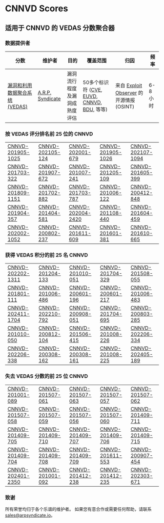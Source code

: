 
# CNNVD Scores
## 适用于 CNNVD 的 VEDAS 分数聚合器

### 数据提供者
| 分数 | 维护者 | 目的 | 覆盖范围 | 归因 | 频率 |
| ----- | ---------- | ------- | -------- | ----------- | --------- |
| [漏洞和利用数据聚合系统 (VEDAS)](https://vedas.arpsyndicate.io) | [A.R.P. Syndicate](https://www.arpsyndicate.io) | 漏洞流行程度及漏洞成熟度评估 | 50多个标识符 ([CVE](https://github.com/ARPSyndicate/cve-scores), [EUVD](https://github.com/ARPSyndicate/euvd-scores), [CNNVD](https://github.com/ARPSyndicate/cnnvd-scores), [BDU](https://github.com/ARPSyndicate/bdu-scores), 等等) | 来自 [Exploit Observer](https://www.exploit.observer) 的开源情报 (OSINT) | 6-8小时 |



<h3>按 VEDAS 评分排名前 25 位的 CNNVD</h3>

<table>
  <tr>
    <td><a href='https://vedas.arpsyndicate.io/?vuln=CNNVD-201905-1025'>CNNVD-201905-1025</a></td>
    <td><a href='https://vedas.arpsyndicate.io/?vuln=CNNVD-202105-124'>CNNVD-202105-124</a></td>
    <td><a href='https://vedas.arpsyndicate.io/?vuln=CNNVD-202001-679'>CNNVD-202001-679</a></td>
    <td><a href='https://vedas.arpsyndicate.io/?vuln=CNNVD-201905-1026'>CNNVD-201905-1026</a></td>
    <td><a href='https://vedas.arpsyndicate.io/?vuln=CNNVD-202107-1094'>CNNVD-202107-1094</a></td>
  </tr>
  <tr>
    <td><a href='https://vedas.arpsyndicate.io/?vuln=CNNVD-201703-322'>CNNVD-201703-322</a></td>
    <td><a href='https://vedas.arpsyndicate.io/?vuln=CNNVD-201907-672'>CNNVD-201907-672</a></td>
    <td><a href='https://vedas.arpsyndicate.io/?vuln=CNNVD-201007-241'>CNNVD-201007-241</a></td>
    <td><a href='https://vedas.arpsyndicate.io/?vuln=CNNVD-201205-109'>CNNVD-201205-109</a></td>
    <td><a href='https://vedas.arpsyndicate.io/?vuln=CNNVD-201605-399'>CNNVD-201605-399</a></td>
  </tr>
  <tr>
    <td><a href='https://vedas.arpsyndicate.io/?vuln=CNNVD-201809-1151'>CNNVD-201809-1151</a></td>
    <td><a href='https://vedas.arpsyndicate.io/?vuln=CNNVD-201702-882'>CNNVD-201702-882</a></td>
    <td><a href='https://vedas.arpsyndicate.io/?vuln=CNNVD-201703-787'>CNNVD-201703-787</a></td>
    <td><a href='https://vedas.arpsyndicate.io/?vuln=CNNVD-201006-122'>CNNVD-201006-122</a></td>
    <td><a href='https://vedas.arpsyndicate.io/?vuln=CNNVD-200412-848'>CNNVD-200412-848</a></td>
  </tr>
  <tr>
    <td><a href='https://vedas.arpsyndicate.io/?vuln=CNNVD-201904-357'>CNNVD-201904-357</a></td>
    <td><a href='https://vedas.arpsyndicate.io/?vuln=CNNVD-201404-581'>CNNVD-201404-581</a></td>
    <td><a href='https://vedas.arpsyndicate.io/?vuln=CNNVD-202004-2420'>CNNVD-202004-2420</a></td>
    <td><a href='https://vedas.arpsyndicate.io/?vuln=CNNVD-201108-440'>CNNVD-201108-440</a></td>
    <td><a href='https://vedas.arpsyndicate.io/?vuln=CNNVD-201604-459'>CNNVD-201604-459</a></td>
  </tr>
  <tr>
    <td><a href='https://vedas.arpsyndicate.io/?vuln=CNNVD-202002-1052'>CNNVD-202002-1052</a></td>
    <td><a href='https://vedas.arpsyndicate.io/?vuln=CNNVD-200802-237'>CNNVD-200802-237</a></td>
    <td><a href='https://vedas.arpsyndicate.io/?vuln=CNNVD-201611-609'>CNNVD-201611-609</a></td>
    <td><a href='https://vedas.arpsyndicate.io/?vuln=CNNVD-201601-381'>CNNVD-201601-381</a></td>
    <td><a href='https://vedas.arpsyndicate.io/?vuln=CNNVD-201610-665'>CNNVD-201610-665</a></td>
  </tr>
</table>


<h3>获得 VEDAS 积分的前 25 名 CNNVD</h3>

<table>
  <tr>
    <td><a href='https://vedas.arpsyndicate.io/?vuln=CNNVD-202202-1311'>CNNVD-202202-1311</a></td>
    <td><a href='https://vedas.arpsyndicate.io/?vuln=CNNVD-201204-133'>CNNVD-201204-133</a></td>
    <td><a href='https://vedas.arpsyndicate.io/?vuln=CNNVD-201010-051'>CNNVD-201010-051</a></td>
    <td><a href='https://vedas.arpsyndicate.io/?vuln=CNNVD-201704-329'>CNNVD-201704-329</a></td>
    <td><a href='https://vedas.arpsyndicate.io/?vuln=CNNVD-201508-055'>CNNVD-201508-055</a></td>
  </tr>
  <tr>
    <td><a href='https://vedas.arpsyndicate.io/?vuln=CNNVD-201801-111'>CNNVD-201801-111</a></td>
    <td><a href='https://vedas.arpsyndicate.io/?vuln=CNNVD-201006-486'>CNNVD-201006-486</a></td>
    <td><a href='https://vedas.arpsyndicate.io/?vuln=CNNVD-200601-196'>CNNVD-200601-196</a></td>
    <td><a href='https://vedas.arpsyndicate.io/?vuln=CNNVD-200601-217'>CNNVD-200601-217</a></td>
    <td><a href='https://vedas.arpsyndicate.io/?vuln=CNNVD-201006-483'>CNNVD-201006-483</a></td>
  </tr>
  <tr>
    <td><a href='https://vedas.arpsyndicate.io/?vuln=CNNVD-202411-1704'>CNNVD-202411-1704</a></td>
    <td><a href='https://vedas.arpsyndicate.io/?vuln=CNNVD-202210-792'>CNNVD-202210-792</a></td>
    <td><a href='https://vedas.arpsyndicate.io/?vuln=CNNVD-200908-051'>CNNVD-200908-051</a></td>
    <td><a href='https://vedas.arpsyndicate.io/?vuln=CNNVD-201704-695'>CNNVD-201704-695</a></td>
    <td><a href='https://vedas.arpsyndicate.io/?vuln=CNNVD-200803-285'>CNNVD-200803-285</a></td>
  </tr>
  <tr>
    <td><a href='https://vedas.arpsyndicate.io/?vuln=CNNVD-201010-050'>CNNVD-201010-050</a></td>
    <td><a href='https://vedas.arpsyndicate.io/?vuln=CNNVD-200812-104'>CNNVD-200812-104</a></td>
    <td><a href='https://vedas.arpsyndicate.io/?vuln=CNNVD-201506-415'>CNNVD-201506-415</a></td>
    <td><a href='https://vedas.arpsyndicate.io/?vuln=CNNVD-201008-226'>CNNVD-201008-226</a></td>
    <td><a href='https://vedas.arpsyndicate.io/?vuln=CNNVD-202206-334'>CNNVD-202206-334</a></td>
  </tr>
  <tr>
    <td><a href='https://vedas.arpsyndicate.io/?vuln=CNNVD-202206-338'>CNNVD-202206-338</a></td>
    <td><a href='https://vedas.arpsyndicate.io/?vuln=CNNVD-200308-162'>CNNVD-200308-162</a></td>
    <td><a href='https://vedas.arpsyndicate.io/?vuln=CNNVD-200308-161'>CNNVD-200308-161</a></td>
    <td><a href='https://vedas.arpsyndicate.io/?vuln=CNNVD-201008-225'>CNNVD-201008-225</a></td>
    <td><a href='https://vedas.arpsyndicate.io/?vuln=CNNVD-202405-189'>CNNVD-202405-189</a></td>
  </tr>
</table>


<h3>失去 VEDAS 分数的前 25 位 CNNVD</h3>

<table>
  <tr>
    <td><a href='https://vedas.arpsyndicate.io/?vuln=CNNVD-201001-089'>CNNVD-201001-089</a></td>
    <td><a href='https://vedas.arpsyndicate.io/?vuln=CNNVD-201507-061'>CNNVD-201507-061</a></td>
    <td><a href='https://vedas.arpsyndicate.io/?vuln=CNNVD-201507-063'>CNNVD-201507-063</a></td>
    <td><a href='https://vedas.arpsyndicate.io/?vuln=CNNVD-201507-057'>CNNVD-201507-057</a></td>
    <td><a href='https://vedas.arpsyndicate.io/?vuln=CNNVD-201507-062'>CNNVD-201507-062</a></td>
  </tr>
  <tr>
    <td><a href='https://vedas.arpsyndicate.io/?vuln=CNNVD-201507-058'>CNNVD-201507-058</a></td>
    <td><a href='https://vedas.arpsyndicate.io/?vuln=CNNVD-201507-059'>CNNVD-201507-059</a></td>
    <td><a href='https://vedas.arpsyndicate.io/?vuln=CNNVD-201507-056'>CNNVD-201507-056</a></td>
    <td><a href='https://vedas.arpsyndicate.io/?vuln=CNNVD-201507-060'>CNNVD-201507-060</a></td>
    <td><a href='https://vedas.arpsyndicate.io/?vuln=CNNVD-201409-711'>CNNVD-201409-711</a></td>
  </tr>
  <tr>
    <td><a href='https://vedas.arpsyndicate.io/?vuln=CNNVD-201409-705'>CNNVD-201409-705</a></td>
    <td><a href='https://vedas.arpsyndicate.io/?vuln=CNNVD-201409-710'>CNNVD-201409-710</a></td>
    <td><a href='https://vedas.arpsyndicate.io/?vuln=CNNVD-201409-707'>CNNVD-201409-707</a></td>
    <td><a href='https://vedas.arpsyndicate.io/?vuln=CNNVD-201409-706'>CNNVD-201409-706</a></td>
    <td><a href='https://vedas.arpsyndicate.io/?vuln=CNNVD-201409-715'>CNNVD-201409-715</a></td>
  </tr>
  <tr>
    <td><a href='https://vedas.arpsyndicate.io/?vuln=CNNVD-201409-704'>CNNVD-201409-704</a></td>
    <td><a href='https://vedas.arpsyndicate.io/?vuln=CNNVD-201409-708'>CNNVD-201409-708</a></td>
    <td><a href='https://vedas.arpsyndicate.io/?vuln=CNNVD-201409-709'>CNNVD-201409-709</a></td>
    <td><a href='https://vedas.arpsyndicate.io/?vuln=CNNVD-201611-553'>CNNVD-201611-553</a></td>
    <td><a href='https://vedas.arpsyndicate.io/?vuln=CNNVD-200907-454'>CNNVD-200907-454</a></td>
  </tr>
  <tr>
    <td><a href='https://vedas.arpsyndicate.io/?vuln=CNNVD-202401-2350'>CNNVD-202401-2350</a></td>
    <td><a href='https://vedas.arpsyndicate.io/?vuln=CNNVD-201001-092'>CNNVD-201001-092</a></td>
    <td><a href='https://vedas.arpsyndicate.io/?vuln=CNNVD-201412-238'>CNNVD-201412-238</a></td>
    <td><a href='https://vedas.arpsyndicate.io/?vuln=CNNVD-201412-235'>CNNVD-201412-235</a></td>
    <td><a href='https://vedas.arpsyndicate.io/?vuln=CNNVD-202303-671'>CNNVD-202303-671</a></td>
  </tr>
</table>


### 致谢
所有荣誉均归于各个乐谱的维护者。
如果您有意合作或需要任何帮助，请联系 [sales@arpsyndicate.io](mailto:sales@arpsyndicate.io)。

